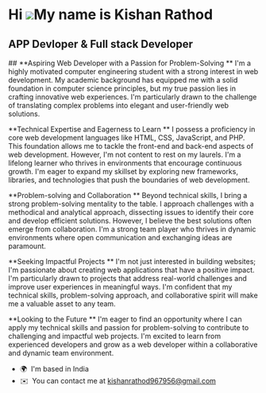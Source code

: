 Hi ![](https://user-images.githubusercontent.com/18350557/176309783-0785949b-9127-417c-8b55-ab5a4333674e.gif)My name is Kishan Rathod
=====================================================================================================================================

APP Devloper & Full stack Developer
-----------------------------------

\## **Aspiring Web Developer with a Passion for Problem-Solving **
I'm a highly motivated computer engineering student with a strong interest in web development. My academic background has equipped me with a solid foundation in computer science principles, but my true passion lies in crafting innovative web experiences. I'm particularly drawn to the challenge of translating complex problems into elegant and user-friendly web solutions. 

**Technical Expertise and Eagerness to Learn **
I possess a proficiency in core web development languages like HTML, CSS, JavaScript, and PHP. This foundation allows me to tackle the front-end and back-end aspects of web development. However, I'm not content to rest on my laurels. I'm a lifelong learner who thrives in environments that encourage continuous growth. I'm eager to expand my skillset by exploring new frameworks, libraries, and technologies that push the boundaries of web development. 

**Problem-solving and Collaboration **
Beyond technical skills, I bring a strong problem-solving mentality to the table. I approach challenges with a methodical and analytical approach, dissecting issues to identify their core and develop efficient solutions. However, I believe the best solutions often emerge from collaboration. I'm a strong team player who thrives in dynamic environments where open communication and exchanging ideas are paramount. 

**Seeking Impactful Projects **
I'm not just interested in building websites; I'm passionate about creating web applications that have a positive impact. I'm particularly drawn to projects that address real-world challenges and improve user experiences in meaningful ways. I'm confident that my technical skills, problem-solving approach, and collaborative spirit will make me a valuable asset to any team. 

**Looking to the Future **
I'm eager to find an opportunity where I can apply my technical skills and passion for problem-solving to contribute to challenging and impactful web projects. I'm excited to learn from experienced developers and grow as a web developer within a collaborative and dynamic team environment.

* 🌍  I'm based in India
* ✉️  You can contact me at [kishanrathod967956@gmail.com](mailto:kishanrathod967956@gmail.com)

